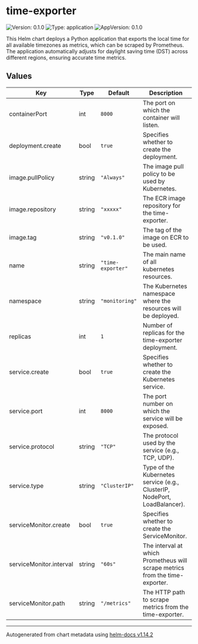 # time-exporter

![Version: 0.1.0](https://img.shields.io/badge/Version-0.1.0-informational?style=flat-square) ![Type: application](https://img.shields.io/badge/Type-application-informational?style=flat-square) ![AppVersion: 0.1.0](https://img.shields.io/badge/AppVersion-0.1.0-informational?style=flat-square)

This Helm chart deploys a Python application that exports the local time for all available timezones as metrics, which can be scraped by Prometheus. The application automatically adjusts for daylight saving time (DST) across different regions, ensuring accurate time metrics.

## Values

| Key | Type | Default | Description |
|-----|------|---------|-------------|
| containerPort | int | `8000` | The port on which the container will listen. |
| deployment.create | bool | `true` | Specifies whether to create the deployment. |
| image.pullPolicy | string | `"Always"` | The image pull policy to be used by Kubernetes.  |
| image.repository | string | `"xxxxx"` | The ECR image repository for the time-exporter. |
| image.tag | string | `"v0.1.0"` | The tag of the image on ECR to be used. |
| name | string | `"time-exporter"` | The main name of all kubernetes resources. |
| namespace | string | `"monitoring"` | The Kubernetes namespace where the resources will be deployed. |
| replicas | int | `1` | Number of replicas for the time-exporter deployment. |
| service.create | bool | `true` | Specifies whether to create the Kubernetes service. |
| service.port | int | `8000` | The port number on which the service will be exposed. |
| service.protocol | string | `"TCP"` | The protocol used by the service (e.g., TCP, UDP). |
| service.type | string | `"ClusterIP"` | Type of the Kubernetes service (e.g., ClusterIP, NodePort, LoadBalancer). |
| serviceMonitor.create | bool | `true` | Specifies whether to create the ServiceMonitor. |
| serviceMonitor.interval | string | `"60s"` | The interval at which Prometheus will scrape metrics from the time-exporter. |
| serviceMonitor.path | string | `"/metrics"` | The HTTP path to scrape metrics from the time-exporter. |

----------------------------------------------
Autogenerated from chart metadata using [helm-docs v1.14.2](https://github.com/norwoodj/helm-docs/releases/v1.14.2)
